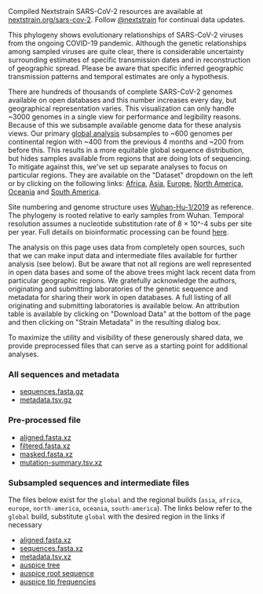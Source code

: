 Compiled Nextstrain SARS-CoV-2 resources are available at [nextstrain.org/sars-cov-2](https://nextstrain.org/sars-cov-2/). Follow [@nextstrain](https://twitter.com/nextstrain) for continual data updates.

This phylogeny shows evolutionary relationships of SARS-CoV-2 viruses from the ongoing COVID-19 pandemic. Although the genetic relationships among sampled viruses are quite clear, there is considerable uncertainty surrounding estimates of specific transmission dates and in reconstruction of geographic spread. Please be aware that specific inferred geographic transmission patterns and temporal estimates are only a hypothesis.

There are hundreds of thousands of complete SARS-CoV-2 genomes available on open databases and this number increases every day, but geographical representation varies. This visualization can only handle ~3000 genomes in a single view for performance and legibility reasons. Because of this we subsample available genome data for these analysis views. Our primary [global analysis](/ncov/open/global/) subsamples to ~600 genomes per continental region with ~400 from the previous 4 months and ~200 from before this. This results in a more equitable global sequence distribution, but hides samples available from regions that are doing lots of sequencing. To mitigate against this, we've set up separate analyses to focus on particular regions. They are available on the "Dataset" dropdown on the left or by clicking on the following links: [Africa](/ncov/open/africa?f_region=Africa), [Asia](/ncov/open/asia?f_region=Asia), [Europe](/ncov/open/europe?f_region=Europe), [North America](/ncov/open/north-america?f_region=North%20America), [Oceania](/ncov/open/oceania?f_region=Oceania) and [South America](/ncov/open/south-america?f_region=South%20America).

Site numbering and genome structure uses [Wuhan-Hu-1/2019](https://www.ncbi.nlm.nih.gov/nuccore/MN908947) as reference. The phylogeny is rooted relative to early samples from Wuhan. Temporal resolution assumes a nucleotide substitution rate of 8 &times; 10^-4 subs per site per year. Full details on bioinformatic processing can be found [here](https://github.com/nextstrain/ncov).

The analysis on this page uses data from completely open sources, such that we can make input data and intermediate files available for further analysis (see below).
But be aware that not all regions are well represented in open data bases and some of the above trees might lack recent data from particular geographic regions.
We gratefully acknowledge the authors, originating and submitting laboratories of the genetic sequence and metadata for sharing their work in open databases. A full listing of all originating and submitting laboratories is available below. An attribution table is available by clicking on "Download Data" at the bottom of the page and then clicking on "Strain Metadata" in the resulting dialog box.

To maximize the utility and visibility of these generously shared data, we provide preprocessed files that can serve as a starting point for additional analyses.

### All sequences and metadata

 * [sequences.fasta.gz](https://data.nextstrain.org/files/ncov/open/sequences.fasta.gz)
 * [metadata.tsv.gz](https://data.nextstrain.org/files/ncov/open/metadata.tsv.gz)


### Pre-processed file

 * [aligned.fasta.xz](https://data.nextstrain.org/files/ncov/open/aligned.fasta.xz)
 * [filtered.fasta.xz](https://data.nextstrain.org/files/ncov/open/filtered.fasta.xz)
 * [masked.fasta.xz](https://data.nextstrain.org/files/ncov/open/masked.fasta.xz)
 * [mutation-summary.tsv.xz](https://data.nextstrain.org/files/ncov/open/mutation-summary.tsv.xz)

 ### Subsampled sequences and intermediate files

The files below exist for the `global` and the regional builds (`asia`, `africa`, `europe`, `north-america`, `oceania`, `south-america`).
The links below refer to the `global` build, substitute `global` with the desired region in the links if necessary

 * [aligned.fasta.xz](https://data.nextstrain.org/files/ncov/open/global/aligned.fasta.xz)
 * [sequences.fasta.xz](https://data.nextstrain.org/files/ncov/open/global/sequences.fasta.xz)
 * [metadata.tsv.xz](https://data.nextstrain.org/files/ncov/open/global/metadata.tsv.xz)
 * [auspice tree](https://data.nextstrain.org/files/ncov/open/global/global.json)
 * [auspice root sequence](https://data.nextstrain.org/files/ncov/open/global/global_root-sequence.json)
 * [auspice tip frequencies](https://data.nextstrain.org/files/ncov/open/global/global_tip-frequencies.json)

